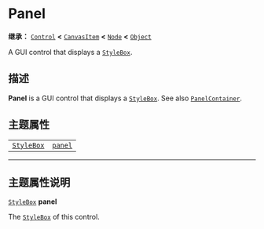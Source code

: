 <!-- ⚠ 请勿编辑本文件 ⚠ -->
<!-- 本文档使用脚本从 WeDot 引擎源码仓库生成。 -->
<!-- 生成脚本：https://github.com/WeDot-Engine/WeDot/tree/4.3/doc/tools/make_md.py； -->
<!-- 原文件：https://github.com/WeDot-Engine/WeDot/tree/4.3/doc/classes/Panel.xml。 -->

<div id="_class_panel"></div>

# Panel

**继承：** [`Control`](class_control.md) **<** [`CanvasItem`](class_canvasitem.md) **<** [`Node`](class_node.md) **<** [`Object`](class_object.md)

A GUI control that displays a [`StyleBox`](class_stylebox.md).

## 描述

**Panel** is a GUI control that displays a [`StyleBox`](class_stylebox.md). See also [`PanelContainer`](class_panelcontainer.md).

## 主题属性

|||
|:-:|:--|
| [`StyleBox`](class_stylebox.md) | [`panel`](#class_panel_theme_style_panel) |

<!-- rst-class:: classref-section-separator -->

---

## 主题属性说明

<div id="_class_panel_theme_style_panel"></div>

[`StyleBox`](class_stylebox.md) **panel** <div id="class_panel_theme_style_panel"></div>

The [`StyleBox`](class_stylebox.md) of this control.

[^virtual]: 本方法通常需要用户覆盖才能生效。
[^const]: 本方法无副作用，不会修改该实例的任何成员变量。
[^vararg]: 本方法除了能接受在此处描述的参数外，还能够继续接受任意数量的参数。
[^constructor]: 本方法用于构造某个类型。
[^static]: 调用本方法无需实例，可直接使用类名进行调用。
[^operator]: 本方法描述的是使用本类型作为左操作数的有效运算符。
[^bitfield]: 这个值是由下列位标志构成位掩码的整数。
[^void]: 无返回值。
